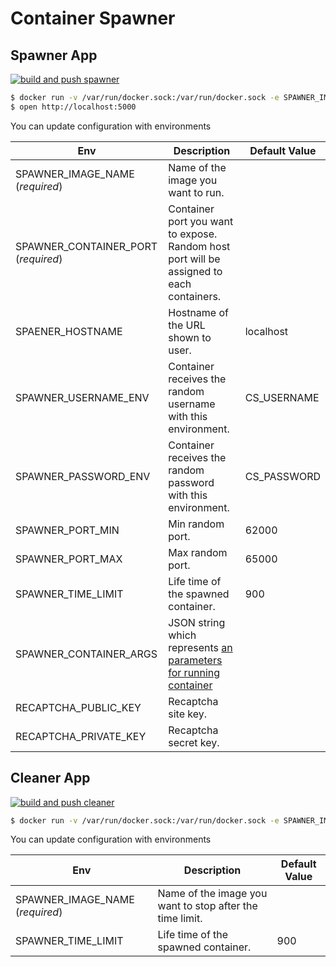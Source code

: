 # Container Spawner

## Spawner App

[![build and push spawner](https://github.com/tyage/container-spawner/actions/workflows/push-spawner.yml/badge.svg)](https://github.com/tyage/container-spawner/actions/workflows/push-spawner.yml)

```bash
$ docker run -v /var/run/docker.sock:/var/run/docker.sock -e SPAWNER_IMAGE_NAME=[YOUR_IMAGE] -e SPAWNER_CONTAINER_PORT=[YOUR_PORT] -p 5000:5000 ghcr.io/tyage/container-spawner:latest
$ open http://localhost:5000
```

You can update configuration with environments

|Env|Description|Default Value|
|-|-|-|
|SPAWNER_IMAGE_NAME (*required*)|Name of the image you want to run.||
|SPAWNER_CONTAINER_PORT (*required*)|Container port you want to expose. Random host port will be assigned to each containers.||
|SPAENER_HOSTNAME|Hostname of the URL shown to user.|localhost|
|SPAWNER_USERNAME_ENV|Container receives the random username with this environment.|CS_USERNAME|
|SPAWNER_PASSWORD_ENV|Container receives the random password with this environment.|CS_PASSWORD|
|SPAWNER_PORT_MIN|Min random port.|62000|
|SPAWNER_PORT_MAX|Max random port.|65000|
|SPAWNER_TIME_LIMIT|Life time of the spawned container.|900|
|SPAWNER_CONTAINER_ARGS|JSON string which represents [an parameters for running container](https://docker-py.readthedocs.io/en/stable/containers.html)||
|RECAPTCHA_PUBLIC_KEY|Recaptcha site key.||
|RECAPTCHA_PRIVATE_KEY|Recaptcha secret key.||

## Cleaner App

[![build and push cleaner](https://github.com/tyage/container-spawner/actions/workflows/push-cleaner.yml/badge.svg)](https://github.com/tyage/container-spawner/actions/workflows/push-cleaner.yml)

```bash
$ docker run -v /var/run/docker.sock:/var/run/docker.sock -e SPAWNER_IMAGE_NAME=[YOUR_IMAGE] ghcr.io/tyage/container-spawner-cleaner:latest
```

You can update configuration with environments

|Env|Description|Default Value|
|-|-|-|
|SPAWNER_IMAGE_NAME (*required*)|Name of the image you want to stop after the time limit.||
|SPAWNER_TIME_LIMIT|Life time of the spawned container.|900|